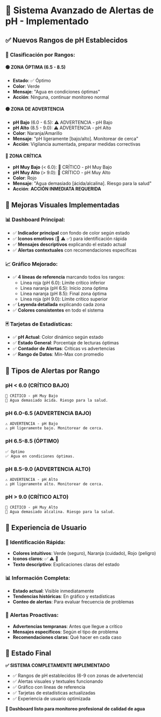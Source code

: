 # 🚨 Sistema Avanzado de Alertas de pH - Implementado

## ✅ Nuevos Rangos de pH Establecidos

### 🎯 **Clasificación por Rangos:**

#### 🟢 **ZONA ÓPTIMA** (6.5 - 8.5)
- **Estado**: ✅ Óptimo
- **Color**: Verde
- **Mensaje**: "Agua en condiciones óptimas"
- **Acción**: Ninguna, continuar monitoreo normal

#### 🟡 **ZONA DE ADVERTENCIA**
- **pH Bajo** (6.0 - 6.5): ⚠️ ADVERTENCIA - pH Bajo
- **pH Alto** (8.5 - 9.0): ⚠️ ADVERTENCIA - pH Alto
- **Color**: Naranja/Amarillo
- **Mensaje**: "pH ligeramente [bajo/alto]. Monitorear de cerca"
- **Acción**: Vigilancia aumentada, preparar medidas correctivas

#### 🔴 **ZONA CRÍTICA**
- **pH Muy Bajo** (< 6.0): 🚨 CRÍTICO - pH Muy Bajo
- **pH Muy Alto** (> 9.0): 🚨 CRÍTICO - pH Muy Alto
- **Color**: Rojo
- **Mensaje**: "Agua demasiado [ácida/alcalina]. Riesgo para la salud"
- **Acción**: **ACCIÓN INMEDIATA REQUERIDA**

## 🎨 Mejoras Visuales Implementadas

### 📊 **Dashboard Principal:**
- ✅ **Indicador principal** con fondo de color según estado
- ✅ **Iconos emotivos** (🚨 ⚠️ ✅) para identificación rápida
- ✅ **Mensajes descriptivos** explicando el estado actual
- ✅ **Alertas contextuales** con recomendaciones específicas

### 📈 **Gráfico Mejorado:**
- ✅ **4 líneas de referencia** marcando todos los rangos:
  - Línea roja (pH 6.0): Límite crítico inferior
  - Línea naranja (pH 6.5): Inicio zona óptima
  - Línea naranja (pH 8.5): Final zona óptima  
  - Línea roja (pH 9.0): Límite crítico superior
- ✅ **Leyenda detallada** explicando cada zona
- ✅ **Colores consistentes** en todo el sistema

### 🃏 **Tarjetas de Estadísticas:**
- ✅ **pH Actual**: Color dinámico según estado
- ✅ **Estado General**: Porcentaje de lecturas óptimas
- ✅ **Contador de Alertas**: Críticas vs advertencias
- ✅ **Rango de Datos**: Min-Max con promedio

## 🔔 Tipos de Alertas por Rango

### **pH < 6.0 (CRÍTICO BAJO)**
```
🚨 CRÍTICO - pH Muy Bajo
🚨 Agua demasiado ácida. Riesgo para la salud.
```

### **pH 6.0-6.5 (ADVERTENCIA BAJO)**
```
⚠️ ADVERTENCIA - pH Bajo  
⚠️ pH ligeramente bajo. Monitorear de cerca.
```

### **pH 6.5-8.5 (ÓPTIMO)**
```
✅ Óptimo
✅ Agua en condiciones óptimas.
```

### **pH 8.5-9.0 (ADVERTENCIA ALTO)**
```
⚠️ ADVERTENCIA - pH Alto
⚠️ pH ligeramente alto. Monitorear de cerca.
```

### **pH > 9.0 (CRÍTICO ALTO)**
```
🚨 CRÍTICO - pH Muy Alto
🚨 Agua demasiado alcalina. Riesgo para la salud.
```

## 📱 Experiencia de Usuario

### 🎯 **Identificación Rápida:**
- **Colores intuitivos**: Verde (seguro), Naranja (cuidado), Rojo (peligro)
- **Iconos claros**: ✅ ⚠️ 🚨
- **Texto descriptivo**: Explicaciones claras del estado

### 📊 **Información Completa:**
- **Estado actual**: Visible inmediatamente
- **Tendencias históricas**: En gráfico y estadísticas
- **Conteo de alertas**: Para evaluar frecuencia de problemas

### 🚨 **Alertas Proactivas:**
- **Advertencias tempranas**: Antes que llegue a crítico
- **Mensajes específicos**: Según el tipo de problema
- **Recomendaciones claras**: Qué hacer en cada caso

## 🎉 Estado Final

**✅ SISTEMA COMPLETAMENTE IMPLEMENTADO**
- ✅ Rangos de pH establecidos (6-9 con zonas de advertencia)
- ✅ Alertas visuales y textuales funcionando
- ✅ Gráfico con líneas de referencia
- ✅ Tarjetas de estadísticas actualizadas
- ✅ Experiencia de usuario optimizada

**🚀 Dashboard listo para monitoreo profesional de calidad de agua**
